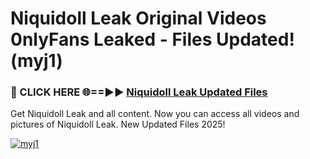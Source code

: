 # Niquidoll Leak Original Videos 0nlyFans Leaked - Files Updated! (myj1)

<h3>🔴 CLICK HERE 🌐==►► <a href="https://tinyurl.com/4seja8ks" rel="nofollow">Niquidoll Leak Updated Files</a></h3>

Get Niquidoll Leak and all content. Now you can access all videos and pictures of Niquidoll Leak. New Updated Files 2025!

[![myj1](https://i.imgur.com/EWjZXRe.gif)](https://tinyurl.com/4seja8ks)
